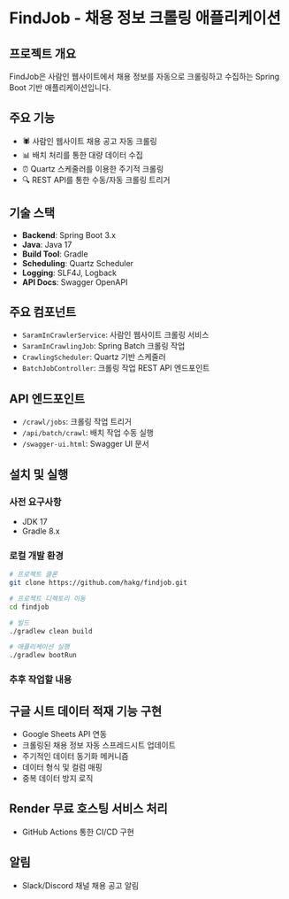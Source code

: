 # FindJob - 채용 정보 크롤링 애플리케이션

## 프로젝트 개요
FindJob은 사람인 웹사이트에서 채용 정보를 자동으로 크롤링하고 수집하는 Spring Boot 기반 애플리케이션입니다.

## 주요 기능
- 🕷️ 사람인 웹사이트 채용 공고 자동 크롤링
- 📊 배치 처리를 통한 대량 데이터 수집
- ⏰ Quartz 스케줄러를 이용한 주기적 크롤링
- 🔍 REST API를 통한 수동/자동 크롤링 트리거

## 기술 스택
- **Backend**: Spring Boot 3.x
- **Java**: Java 17
- **Build Tool**: Gradle
- **Scheduling**: Quartz Scheduler
- **Logging**: SLF4J, Logback
- **API Docs**: Swagger OpenAPI

## 주요 컴포넌트
- `SaramInCrawlerService`: 사람인 웹사이트 크롤링 서비스
- `SaramInCrawlingJob`: Spring Batch 크롤링 작업
- `CrawlingScheduler`: Quartz 기반 스케줄러
- `BatchJobController`: 크롤링 작업 REST API 엔드포인트

## API 엔드포인트
- `/crawl/jobs`: 크롤링 작업 트리거
- `/api/batch/crawl`: 배치 작업 수동 실행
- `/swagger-ui.html`: Swagger UI 문서

## 설치 및 실행

### 사전 요구사항
- JDK 17
- Gradle 8.x

### 로컬 개발 환경
```bash
# 프로젝트 클론
git clone https://github.com/hakg/findjob.git

# 프로젝트 디렉토리 이동
cd findjob

# 빌드
./gradlew clean build

# 애플리케이션 실행
./gradlew bootRun
```

### 추후 작업할 내용
## 구글 시트 데이터 적재 기능 구현
  - Google Sheets API 연동
  - 크롤링된 채용 정보 자동 스프레드시트 업데이트
  - 주기적인 데이터 동기화 메커니즘
  - 데이터 형식 및 컬럼 매핑
  - 중복 데이터 방지 로직
## Render 무료 호스팅 서비스 처리
  - GitHub Actions 통한 CI/CD 구현

## 알림
  - Slack/Discord 채널 채용 공고 알림
